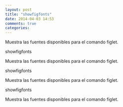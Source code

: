 ```yaml
---
layout: post
title: "showfigfonts"
date: 2014-04-03 14:53
comments: true
categories: 
---
```

Muestra las fuentes disponibles para el comando figlet.

showfigfonts

Muestra las fuentes disponibles para el comando figlet.

showfigfonts

Muestra las fuentes disponibles para el comando figlet.

showfigfonts

Muestra las fuentes disponibles para el comando figlet.

